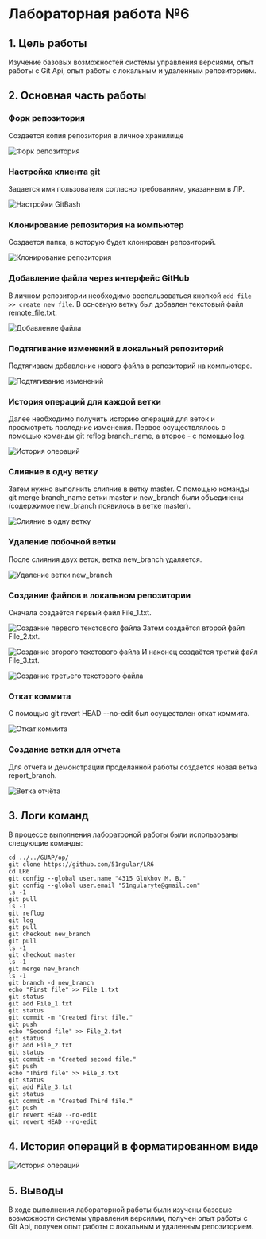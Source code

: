 # Лабораторная работа №6

## 1. Цель работы

Изучение базовых возможностей системы управления версиями, опыт работы с Git Api, опыт работы с локальным и удаленным репозиторием.

## 2. Основная часть работы

### Форк репозитория

Создается копия репозитория в личное хранилище

![Форк репозитория](screenshot/добавление_форка.png)

### Настройка клиента git

Задается имя пользователя согласно требованиям, указанным в ЛР. 

![Настройки GitBash](screenshot/настройки.png)

### Клонирование репозитория на компьютер

Создается папка, в которую будет клонирован репозиторий. 

![Клонирование репозитория](screenshot/клонирование.png)

### Добавление файла через интерфейс GitHub

В личном репозитории необходимо воспользоваться кнопкой ```add file >> create new file```. В основную ветку был добавлен текстовый файл remote_file.txt.

![Добавление файла](screenshot/добавление_файла.png)

### Подтягивание изменений в локальный репозиторий

Подтягиваем добавление нового файла в репозиторий на компьютере.

![Подтягивание изменений](screenshot/подтягивание_изменений.png)

### История операций для каждой ветки

Далее необходимо получить историю операций для веток и просмотреть последние изменения. Первое осуществлялось с помощью команды git reflog branch_name, а второе - с помощью log.

![История операций](screenshot/история_операций.png)

### Слияние в одну ветку

Затем нужно выполнить слияние в ветку master. С помощью команды git merge branch_name ветки master и new_branch были объединены (содержимое new_branch появилось в ветке master).

![Слияние в одну ветку](screenshot/слияние.png)

### Удаление побочной ветки

После слияния двух веток, ветка new_branch удаляется.

![Удаление ветки new_branch](screenshot/удаление.png)

### Создание файлов в локальном репозитории

Сначала создаётся первый файл File_1.txt.

![Создание первого текстового файла](screenshot/первый_файл.png)
Затем создаётся второй файл File_2.txt.

![Создание второго текстового файла](screenshot/второй_файл.png)
И наконец создаётся третий файл File_3.txt.

![Создание третьего текстового файла](screenshot/третий_файл.png)


### Откат коммита

С помощью git revert HEAD --no-edit был осуществлен откат коммита.

![Откат коммита](screenshot/откат.png)

### Создание ветки для отчета

Для отчета и демонстрации проделанной работы создается новая ветка report_branch.

![Ветка отчёта](screenshot/ветка_отчёта.png)

## 3. Логи команд

В процессе выполнения лабораторной работы были использованы следующие команды:
```
cd ../../GUAP/op/
git clone https://github.com/51ngular/LR6
cd LR6
git config --global user.name "4315 Glukhov M. B."
git config --global user.email "51ngularyte@gmail.com"
ls -1
git pull
ls -1
git reflog
git log
git pull
git checkout new_branch
git pull
ls -1
git checkout master
ls -1
git merge new_branch
ls -1
git branch -d new_branch
echo "First file" >> File_1.txt
git status
git add File_1.txt
git status
git commit -m "Created first file."
git push
echo "Second file" >> File_2.txt
git status
git add File_2.txt
git status
git commit -m "Created second file."
git push
echo "Third file" >> File_3.txt
git status
git add File_3.txt
git status
git commit -m "Created Third file."
git push
gir revert HEAD --no-edit
git revert HEAD --no-edit
```

## 4. История операций в форматированном виде
![История операций](screenshot/форматир.png)

## 5. Выводы

В ходе выполнения лабораторной работы были изучены базовые возможности системы управления версиями, получен опыт работы с Git Api, получен опыт работы с локальным и удаленным репозиторием.
```